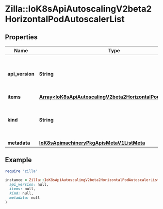 # Zilla::IoK8sApiAutoscalingV2beta2HorizontalPodAutoscalerList

## Properties

| Name | Type | Description | Notes |
| ---- | ---- | ----------- | ----- |
| **api_version** | **String** | APIVersion defines the versioned schema of this representation of an object. Servers should convert recognized schemas to the latest internal value, and may reject unrecognized values. More info: https://git.k8s.io/community/contributors/devel/sig-architecture/api-conventions.md#resources | [optional] |
| **items** | [**Array&lt;IoK8sApiAutoscalingV2beta2HorizontalPodAutoscaler&gt;**](IoK8sApiAutoscalingV2beta2HorizontalPodAutoscaler.md) | items is the list of horizontal pod autoscaler objects. |  |
| **kind** | **String** | Kind is a string value representing the REST resource this object represents. Servers may infer this from the endpoint the client submits requests to. Cannot be updated. In CamelCase. More info: https://git.k8s.io/community/contributors/devel/sig-architecture/api-conventions.md#types-kinds | [optional] |
| **metadata** | [**IoK8sApimachineryPkgApisMetaV1ListMeta**](IoK8sApimachineryPkgApisMetaV1ListMeta.md) |  | [optional] |

## Example

```ruby
require 'zilla'

instance = Zilla::IoK8sApiAutoscalingV2beta2HorizontalPodAutoscalerList.new(
  api_version: null,
  items: null,
  kind: null,
  metadata: null
)
```

